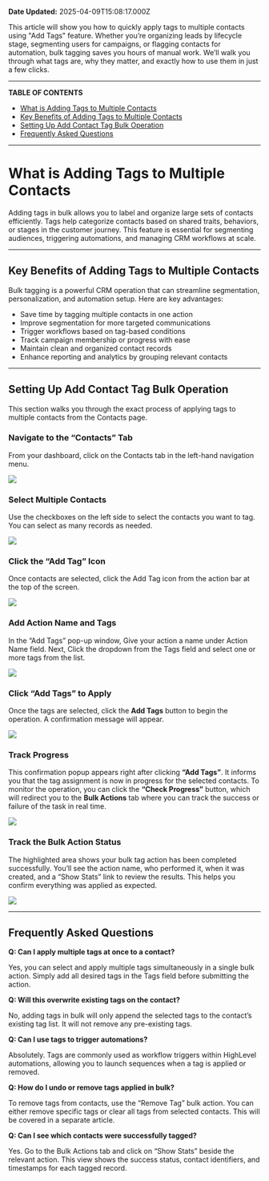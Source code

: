 **Date Updated:** 2025-04-09T15:08:17.000Z

This article will show you how to quickly apply tags to multiple contacts using "Add Tags" feature. Whether you’re organizing leads by lifecycle stage, segmenting users for campaigns, or flagging contacts for automation, bulk tagging saves you hours of manual work. We’ll walk you through what tags are, why they matter, and exactly how to use them in just a few clicks.

---

**TABLE OF CONTENTS**

* [What is Adding Tags to Multiple Contacts](#%E2%80%8B%E2%80%8BWhat-is-Adding-Tags-to-Multiple-Contacts)
* [Key Benefits of Adding Tags to Multiple Contacts](#Key-Benefits-of-Adding-Tags-to-Multiple-Contacts)
* [Setting Up Add Contact Tag Bulk Operation](#Setting-Up-Add-Contact-Tag-Bulk-Operation)
* [Frequently Asked Questions](#Frequently-Asked-Questions)

---

# **What is Adding Tags to Multiple Contacts**

  
Adding tags in bulk allows you to label and organize large sets of contacts efficiently. Tags help categorize contacts based on shared traits, behaviors, or stages in the customer journey. This feature is essential for segmenting audiences, triggering automations, and managing CRM workflows at scale.

---

## **Key Benefits of Adding Tags to Multiple Contacts**

  
Bulk tagging is a powerful CRM operation that can streamline segmentation, personalization, and automation setup. Here are key advantages:

  
* Save time by tagging multiple contacts in one action
* Improve segmentation for more targeted communications
* Trigger workflows based on tag-based conditions
* Track campaign membership or progress with ease
* Maintain clean and organized contact records
* Enhance reporting and analytics by grouping relevant contacts

---

## **Setting Up Add Contact Tag Bulk Operation**

  
This section walks you through the exact process of applying tags to multiple contacts from the Contacts page.
  
  
### **Navigate to the “Contacts” Tab**

  
From your dashboard, click on the Contacts tab in the left-hand navigation menu.  
  
![](https://s3.amazonaws.com/cdn.freshdesk.com/data/helpdesk/attachments/production/155044782500/original/1DiM3__iipDM14SB8jQAqo9moaXjpUOvLw.png?1744188268)
  
  
### **Select Multiple Contacts**

  
Use the checkboxes on the left side to select the contacts you want to tag. You can select as many records as needed.

  
![](https://s3.amazonaws.com/cdn.freshdesk.com/data/helpdesk/attachments/production/155044782587/original/cjp_SIJp8yZHAeV_d2TddeW2KS2B_71NDA.png?1744188307)
  
  
### **Click the “Add Tag” Icon**

  
Once contacts are selected, click the Add Tag icon from the action bar at the top of the screen.

  
![](https://s3.amazonaws.com/cdn.freshdesk.com/data/helpdesk/attachments/production/155044782657/original/Xw3Tl9-sK1YqpzfnlFjTgn9GudhBMTpVzg.png?1744188333)
  
  
### **Add Action Name and Tags**

  
In the “Add Tags” pop-up window, Give your action a name under Action Name field. Next, Click the dropdown from the Tags field and select one or more tags from the list.

  
![](https://s3.amazonaws.com/cdn.freshdesk.com/data/helpdesk/attachments/production/155044782714/original/EyTQ2l1QVMz6e3P6CHgNo2wVsneuwtR6Vg.png?1744188367)
  
  
### **Click “Add Tags” to Apply**

  
Once the tags are selected, click the **Add Tags** button to begin the operation. A confirmation message will appear.

  
![](https://s3.amazonaws.com/cdn.freshdesk.com/data/helpdesk/attachments/production/155044782753/original/f5n0FwohiZGkjTH6f51sdOWuafp-sRdyQQ.png?1744188396)
  
  
### **Track Progress**

  
This confirmation popup appears right after clicking **“Add Tags”**. It informs you that the tag assignment is now in progress for the selected contacts. To monitor the operation, you can click the **“Check Progress”** button, which will redirect you to the **Bulk Actions** tab where you can track the success or failure of the task in real time.

  
![](https://s3.amazonaws.com/cdn.freshdesk.com/data/helpdesk/attachments/production/155044782795/original/b0LPCVUFablfqYO-DK4jnJnwdcgR0LpZ1w.png?1744188426)
  
  
### **Track the Bulk Action Status**

  
The highlighted area shows your bulk tag action has been completed successfully. You’ll see the action name, who performed it, when it was created, and a “Show Stats” link to review the results. This helps you confirm everything was applied as expected.

  
![](https://s3.amazonaws.com/cdn.freshdesk.com/data/helpdesk/attachments/production/155044782834/original/jjhtg3fv29GRnfnVyMnBWV9C_Uod2LqnwA.png?1744188457)

---

## **Frequently Asked Questions**

  
**Q: Can I apply multiple tags at once to a contact?**

Yes, you can select and apply multiple tags simultaneously in a single bulk action. Simply add all desired tags in the Tags field before submitting the action.

  
**Q: Will this overwrite existing tags on the contact?**

No, adding tags in bulk will only append the selected tags to the contact’s existing tag list. It will not remove any pre-existing tags.

  
**Q: Can I use tags to trigger automations?**

Absolutely. Tags are commonly used as workflow triggers within HighLevel automations, allowing you to launch sequences when a tag is applied or removed.

  
**Q: How do I undo or remove tags applied in bulk?**

To remove tags from contacts, use the “Remove Tag” bulk action. You can either remove specific tags or clear all tags from selected contacts. This will be covered in a separate article.

  
**Q: Can I see which contacts were successfully tagged?**

Yes. Go to the Bulk Actions tab and click on “Show Stats” beside the relevant action. This view shows the success status, contact identifiers, and timestamps for each tagged record.